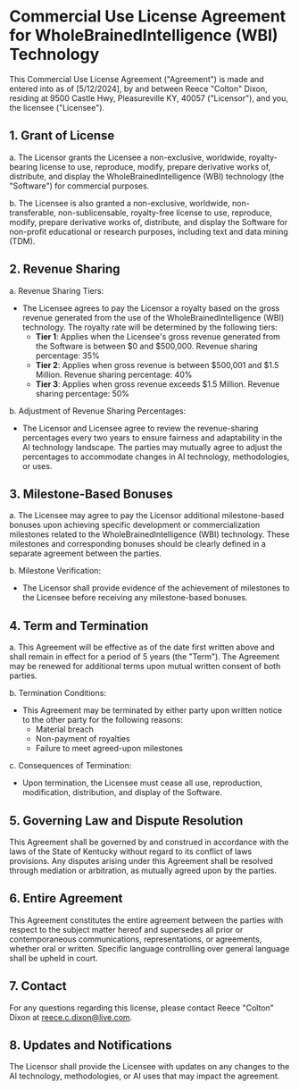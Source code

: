 # **Commercial Use License Agreement for WholeBrainedIntelligence (WBI) Technology**

This Commercial Use License Agreement ("Agreement") is made and entered into as of [5/12/2024], by and between Reece "Colton" Dixon, residing at 9500 Castle Hwy, Pleasureville KY, 40057 ("Licensor"), and you, the licensee ("Licensee").

## **1. Grant of License**

a. The Licensor grants the Licensee a non-exclusive, worldwide, royalty-bearing license to use, reproduce, modify, prepare derivative works of, distribute, and display the WholeBrainedIntelligence (WBI) technology (the "Software") for commercial purposes.

b. The Licensee is also granted a non-exclusive, worldwide, non-transferable, non-sublicensable, royalty-free license to use, reproduce, modify, prepare derivative works of, distribute, and display the Software for non-profit educational or research purposes, including text and data mining (TDM).

## **2. Revenue Sharing**

a. Revenue Sharing Tiers:

- The Licensee agrees to pay the Licensor a royalty based on the gross revenue generated from the use of the WholeBrainedIntelligence (WBI) technology. The royalty rate will be determined by the following tiers:
  - **Tier 1**: Applies when the Licensee's gross revenue generated from the Software is between $0 and $500,000. Revenue sharing percentage: 35%
  - **Tier 2**: Applies when gross revenue is between $500,001 and $1.5 Million. Revenue sharing percentage: 40%
  - **Tier 3**: Applies when gross revenue exceeds $1.5 Million. Revenue sharing percentage: 50%

b. Adjustment of Revenue Sharing Percentages:

- The Licensor and Licensee agree to review the revenue-sharing percentages every two years to ensure fairness and adaptability in the AI technology landscape. The parties may mutually agree to adjust the percentages to accommodate changes in AI technology, methodologies, or uses.

## **3. Milestone-Based Bonuses**

a. The Licensee may agree to pay the Licensor additional milestone-based bonuses upon achieving specific development or commercialization milestones related to the WholeBrainedIntelligence (WBI) technology. These milestones and corresponding bonuses should be clearly defined in a separate agreement between the parties.

b. Milestone Verification:

- The Licensor shall provide evidence of the achievement of milestones to the Licensee before receiving any milestone-based bonuses.

## **4. Term and Termination**

a. This Agreement will be effective as of the date first written above and shall remain in effect for a period of 5 years (the "Term"). The Agreement may be renewed for additional terms upon mutual written consent of both parties.

b. Termination Conditions:

- This Agreement may be terminated by either party upon written notice to the other party for the following reasons:
  - Material breach
  - Non-payment of royalties
  - Failure to meet agreed-upon milestones

c. Consequences of Termination:

- Upon termination, the Licensee must cease all use, reproduction, modification, distribution, and display of the Software.

## **5. Governing Law and Dispute Resolution**

This Agreement shall be governed by and construed in accordance with the laws of the State of Kentucky without regard to its conflict of laws provisions. Any disputes arising under this Agreement shall be resolved through mediation or arbitration, as mutually agreed upon by the parties.

## **6. Entire Agreement**

This Agreement constitutes the entire agreement between the parties with respect to the subject matter hereof and supersedes all prior or contemporaneous communications, representations, or agreements, whether oral or written. Specific language controlling over general language shall be upheld in court.

## **7. Contact**

For any questions regarding this license, please contact Reece "Colton" Dixon at <reece.c.dixon@live.com>.

## **8. Updates and Notifications**

The Licensor shall provide the Licensee with updates on any changes to the AI technology, methodologies, or AI uses that may impact the agreement.
